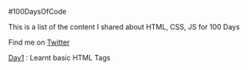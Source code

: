 
#100DaysOfCode

This is a list of the content I shared about HTML, CSS, JS for 100 Days

Find me on [Twitter](https://twitter.com/deetwts)

[Day1](https://twitter.com/deetwts/status/1510207852907966470) : Learnt basic HTML Tags
